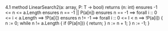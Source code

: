 4.1
method LinearSearch2(a: array, P: T -> bool) returns (n: int)
	ensures -1 <= n <= a.Length
	ensures n == -1 || P(a[n])
	ensures n == -1 ==> forall i :: 0 <= i < a.Length ==> !P(a[i])
	ensures n != -1 ==> forall i :: 0 <= I < n ==> !P(a[i])
{
	n := 0;
	while n != a.Length
	{
		if (P(a[n])) { return; }
		n := n + 1;
	}
	n := -1;
}